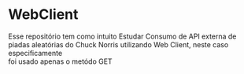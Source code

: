 # WebClient

Esse repositório tem como intuito Estudar Consumo de API externa de piadas aleatórias do Chuck Norris utilizando Web Client, neste caso especificamente<br>
foi usado apenas o metódo GET 
